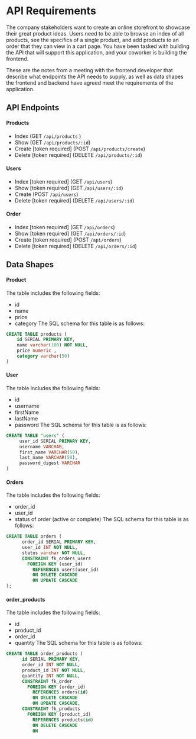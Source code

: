 # API Requirements

The company stakeholders want to create an online storefront to showcase their great product ideas. Users need to be able to browse an index of all products, see the specifics of a single product, and add products to an order that they can view in a cart page. You have been tasked with building the API that will support this application, and your coworker is building the frontend.

These are the notes from a meeting with the frontend developer that describe what endpoints the API needs to supply, as well as data shapes the frontend and backend have agreed meet the requirements of the application.

## API Endpoints

#### Products

-   Index (GET `/api/products` )
-   Show (GET `/api/products/:id`)
-   Create [token required] (POST `/api/products/create`)
-   Delete [token required] (DELETE `/api/products/:id`)

#### Users

-   Index [token required] (GET `/api/users`)
-   Show [token required] (GET `/api/users/:id`)
-   Create (POST `/api/users`)
-   Delete [token required] (DELETE `/api/users/:id`)

#### Order

-   Index [token required] (GET `/api/orders`)
-   Show [token required] (GET `/api/orders/:id`)
-   Create [token required] (POST `/api/orders`)
-   Delete [token required] (DELETE `/api/orders/:id`)

## Data Shapes

#### Product

The table includes the following fields:

-   id
-   name
-   price
-   category
    The SQL schema for this table is as follows:

```sql
CREATE TABLE products (
    id SERIAL PRIMARY KEY,
    name varchar(100) NOT NULL,
    price numeric ,
    category varchar(50)
)
```

#### User

The table includes the following fields:

-   id
-   username
-   firstName
-   lastName
-   password
    The SQL schema for this table is as follows:

```sql
CREATE TABLE "users" (
     user_id SERIAL PRIMARY KEY,
     username VARCHAR,
     first_name VARCHAR(50),
     last_name VARCHAR(50),
     password_digest VARCHAR
)
```

#### Orders

The table includes the following fields:

-   order_id
-   user_id
-   status of order (active or complete)
    The SQL schema for this table is as follows:

```sql
CREATE TABLE orders (
      order_id SERIAL PRIMARY KEY,
      user_id INT NOT NULL,
      status varchar NOT NULL,
      CONSTRAINT fk_orders_users
        FOREIGN KEY (user_id)
          REFERENCES users(user_id)
          ON DELETE CASCADE
          ON UPDATE CASCADE
);
```

#### order_products

The table includes the following fields:

-   id
-   product_id
-   order_id
-   quantity
    The SQL schema for this table is as follows:

```sql
CREATE TABLE order_products (
      id SERIAL PRIMARY KEY,
      order_id INT NOT NULL,
      product_id INT NOT NULL,
      quantity INT NOT NULL,
      CONSTRAINT fk_order
        FOREIGN KEY (order_id)
          REFERENCES orders(id)
          ON DELETE CASCADE
          ON UPDATE CASCADE,
      CONSTRAINT fk_products
        FOREIGN KEY (product_id)
          REFERENCES products(id)
          ON DELETE CASCADE
          ON

```
